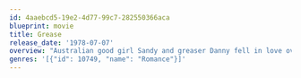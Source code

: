 ```yaml
---
id: 4aaebcd5-19e2-4d77-99c7-282550366aca
blueprint: movie
title: Grease
release_date: '1978-07-07'
overview: "Australian good girl Sandy and greaser Danny fell in love over the summer. But when they unexpectedly discover they're now in the same high school, will they be able to rekindle their romance despite their eccentric friends?"
genres: '[{"id": 10749, "name": "Romance"}]'
---
```

